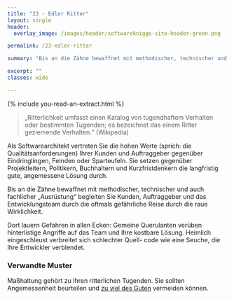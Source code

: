 ```yaml
---
title: "23 - Edler Ritter"
layout: single
header:
  overlay_image: /images/header/softwareknigge-site-header-green.png

permalink: /23-edler-ritter

summary: "Bis an die Zähne bewaffnet mit methodischer, technischer und auch fachlicher _Ausrüstung_ begleiten Sie Kunden, Auftraggeber und das Entwicklungsteam durch die oftmals gefährliche Reise durch die raue Wirklichkeit."

excerpt: ""
classes: wide

---
```

{% include you-read-an-extract.html %}

> „Ritterlichkeit umfasst einen Katalog von tugendhaftem Verhalten oder bestimmten Tugenden; es bezeichnet das einem Ritter geziemende Verhalten.“ (Wikipedia)

Als Softwarearchitekt vertreten Sie die hohen Werte
(sprich: die Qualitätsanforderungen) Ihrer Kunden und Auftraggeber gegenüber
Eindringlingen, Feinden oder Sparteufeln. Sie setzen gegenüber Projektleitern, Politikern, Buchhaltern und Kurzfristdenkern die langfristig gute, angemessene Lösung durch.

Bis an die Zähne bewaffnet mit methodischer, technischer und auch fachlicher „Ausrüstung“ begleiten Sie Kunden, Auftraggeber und das Entwicklungsteam durch die oftmals gefährliche Reise durch die raue Wirklichkeit.

Dort lauern Gefahren in allen Ecken: Gemeine Querulanten verüben hinterlistige Angriffe auf das Team und Ihre kostbare Lösung. Heimlich eingeschleust verbreitet sich schlechter Quell- code wie eine Seuche, die Ihre Entwickler verblendet.

### Verwandte Muster

Maßhaltung gehört zu Ihren ritterlichen Tugenden. Sie sollten Angemessenheit beurteilen und [zu viel des Guten](07-zu-viel-des-guten) vermeiden können.

